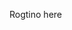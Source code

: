 <!---
rogtino/rogtino is a ✨ special ✨ repository because its `README.md` (this file) appears on your GitHub profile.
You can click the Preview link to take a look at your changes.
--->
Rogtino here
